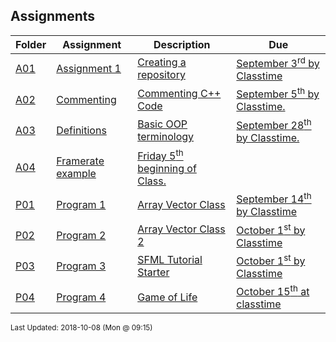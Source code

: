 ## Assignments
| Folder | Assignment | Description | Due|
 | ------------|------------|------------|------------|
 | [A01](/Users/griffin/Code/Courses/2143-Object-Oriented-Programming/tree/master/Assignments/A01) | [ Assignment 1 ](/Users/griffin/Code/Courses/2143-Object-Oriented-Programming/tree/master/Assignments/A01) | [ Creating a repository](/Users/griffin/Code/Courses/2143-Object-Oriented-Programming/tree/master/Assignments/A01) | [September 3<sup>rd</sup> by Classtime](/Users/griffin/Code/Courses/2143-Object-Oriented-Programming/tree/master/Assignments/A01) |
 | [A02](/Users/griffin/Code/Courses/2143-Object-Oriented-Programming/tree/master/Assignments/A02) | [ Commenting ](/Users/griffin/Code/Courses/2143-Object-Oriented-Programming/tree/master/Assignments/A02) | [ Commenting C++ Code](/Users/griffin/Code/Courses/2143-Object-Oriented-Programming/tree/master/Assignments/A02) | [September 5<sup>th</sup> by Classtime.](/Users/griffin/Code/Courses/2143-Object-Oriented-Programming/tree/master/Assignments/A02) |
 | [A03](/Users/griffin/Code/Courses/2143-Object-Oriented-Programming/tree/master/Assignments/A03) | [ Definitions ](/Users/griffin/Code/Courses/2143-Object-Oriented-Programming/tree/master/Assignments/A03) | [ Basic OOP terminology](/Users/griffin/Code/Courses/2143-Object-Oriented-Programming/tree/master/Assignments/A03) | [September 28<sup>th</sup> by Classtime.](/Users/griffin/Code/Courses/2143-Object-Oriented-Programming/tree/master/Assignments/A03) |
 | [A04](/Users/griffin/Code/Courses/2143-Object-Oriented-Programming/tree/master/Assignments/A04) | [ Framerate example](/Users/griffin/Code/Courses/2143-Object-Oriented-Programming/tree/master/Assignments/A04) | [Friday 5<sup>th</sup> beginning of Class.](/Users/griffin/Code/Courses/2143-Object-Oriented-Programming/tree/master/Assignments/A04) |
 | [P01](/Users/griffin/Code/Courses/2143-Object-Oriented-Programming/tree/master/Assignments/P01) | [ Program 1 ](/Users/griffin/Code/Courses/2143-Object-Oriented-Programming/tree/master/Assignments/P01) | [ Array Vector Class](/Users/griffin/Code/Courses/2143-Object-Oriented-Programming/tree/master/Assignments/P01) | [September 14<sup>th</sup> by Classtime](/Users/griffin/Code/Courses/2143-Object-Oriented-Programming/tree/master/Assignments/P01) |
 | [P02](/Users/griffin/Code/Courses/2143-Object-Oriented-Programming/tree/master/Assignments/P02) | [ Program 2 ](/Users/griffin/Code/Courses/2143-Object-Oriented-Programming/tree/master/Assignments/P02) | [ Array Vector Class 2](/Users/griffin/Code/Courses/2143-Object-Oriented-Programming/tree/master/Assignments/P02) | [October 1<sup>st</sup> by Classtime](/Users/griffin/Code/Courses/2143-Object-Oriented-Programming/tree/master/Assignments/P02) |
 | [P03](/Users/griffin/Code/Courses/2143-Object-Oriented-Programming/tree/master/Assignments/P03) | [ Program 3 ](/Users/griffin/Code/Courses/2143-Object-Oriented-Programming/tree/master/Assignments/P03) | [ SFML Tutorial Starter](/Users/griffin/Code/Courses/2143-Object-Oriented-Programming/tree/master/Assignments/P03) | [October 1<sup>st</sup> by Classtime](/Users/griffin/Code/Courses/2143-Object-Oriented-Programming/tree/master/Assignments/P03) |
 | [P04](/Users/griffin/Code/Courses/2143-Object-Oriented-Programming/tree/master/Assignments/P04) | [ Program 4 ](/Users/griffin/Code/Courses/2143-Object-Oriented-Programming/tree/master/Assignments/P04) | [ Game of Life](/Users/griffin/Code/Courses/2143-Object-Oriented-Programming/tree/master/Assignments/P04) | [October 15<sup>th</sup> at classtime](/Users/griffin/Code/Courses/2143-Object-Oriented-Programming/tree/master/Assignments/P04) |

<sup>Last Updated: 2018-10-08 (Mon @ 09:15)</sup>